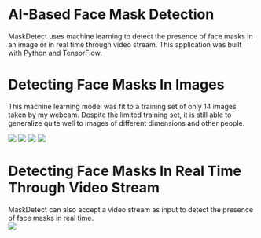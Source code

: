 # AI-Based Face Mask Detection 
<p>MaskDetect uses machine learning to detect the presence of face masks in an image or in real time through video stream. This application was built with Python and TensorFlow. </p>

# Detecting Face Masks In Images
<p>This machine learning model was fit to a training set of only 14 images taken by my webcam. Despite the limited training set, it is still able to generalize quite well to images of different dimensions and other people.</p>
<img src="https://i.imgur.com/c091uI5.png/">  <img src="https://i.imgur.com/j6UCSxU.png"/> <img src="https://i.imgur.com/p0rx1WO.png"/> <img src="https://i.imgur.com/HJQQxBJ.png"/>

# Detecting Face Masks In Real Time Through Video Stream
MaskDetect can also accept a video stream as input to detect the presence of face masks in real time.
<br/>
![](https://github.com/simonwangcode/MaskDetect/blob/master/MaskDetect%20Video%20Stream.gif)
